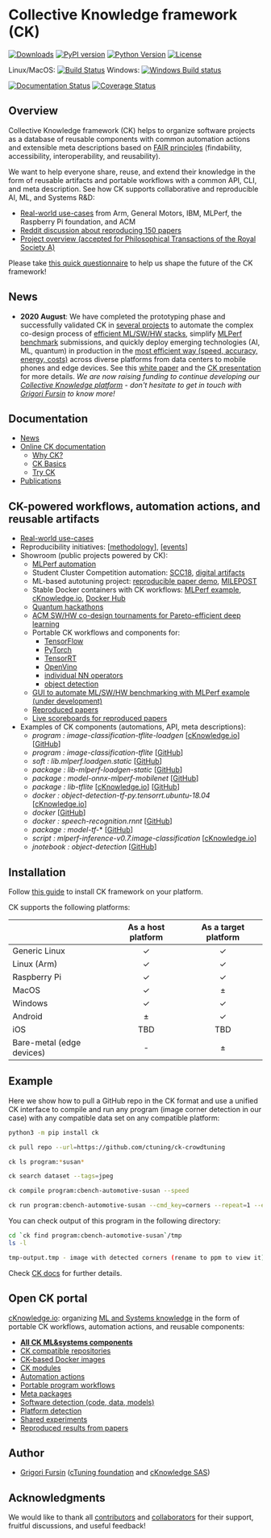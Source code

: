 # Collective Knowledge framework (CK)

[![Downloads](https://pepy.tech/badge/ck)](https://pepy.tech/project/ck)
[![PyPI version](https://badge.fury.io/py/ck.svg)](https://badge.fury.io/py/ck)
[![Python Version](https://img.shields.io/badge/python-2.7%20|%203.4+-blue.svg)](https://pypi.org/project/ck)
[![License](https://img.shields.io/badge/License-BSD%203--Clause-blue.svg)](https://opensource.org/licenses/BSD-3-Clause)

Linux/MacOS: [![Build Status](https://travis-ci.org/ctuning/ck.svg?branch=master)](https://travis-ci.org/ctuning/ck)
Windows: [![Windows Build status](https://ci.appveyor.com/api/projects/status/iw2k4eajy54xrvqc?svg=true)](https://ci.appveyor.com/project/gfursin/ck)

[![Documentation Status](https://readthedocs.org/projects/ck/badge/?version=latest)](https://ck.readthedocs.io/en/latest/?badge=latest)
[![Coverage Status](https://coveralls.io/repos/github/ctuning/ck/badge.svg)](https://coveralls.io/github/ctuning/ck)

## Overview

Collective Knowledge framework (CK) helps to organize software projects
as a database of reusable components with common automation actions
and extensible meta descriptions based on [FAIR principles](https://www.nature.com/articles/sdata201618)
(findability, accessibility, interoperability, and reusability).

We want to help everyone share, reuse, and extend their knowledge
in the form of reusable artifacts and portable workflows with a common API, CLI,
and meta description. See how CK supports collaborative and reproducible AI, ML, and Systems R&D:
* [Real-world use-cases](https://cKnowledge.org/partners.html) from Arm, General Motors, IBM, MLPerf, the Raspberry Pi foundation, and ACM
* [Reddit discussion about reproducing 150 papers](https://www.reddit.com/r/MachineLearning/comments/ioq8do/n_reproducing_150_research_papers_the_problems)
* [Project overview (accepted for Philosophical Transactions of the Royal Society A)](https://doi.org/10.6084/m9.figshare.12988361)

Please take [this quick questionnaire](https://docs.google.com/forms/d/e/1FAIpQLSevHBo4EGItvqzhQ8c3SmlS7TLwjvMQQBjNevK7T7UiIYvjnQ/viewform) to help us shape the future of the CK framework!

## News

* **2020 August**: We have completed the prototyping phase and successfully validated CK 
  in [several projects](https://cKnowledge.org/partners)
  to automate the complex co-design process of [efficient ML/SW/HW stacks](https://cknowledge.io/c/result/crowd-benchmarking-mlperf-inference-classification-mobilenets-all),
  simplify [MLPerf benchmark](https://cKnowledge.io/c/docker) submissions,
  and quickly deploy emerging technologies (AI, ML, quantum) in production
  in the [most efficient way (speed, accuracy, energy, costs)]( https://cKnowledge.io/results ) 
  across diverse platforms from data centers to mobile phones and edge devices.
  See this [white paper](https://doi.org/10.6084/m9.figshare.12988361)
  and the [CK presentation](https://www.reddit.com/r/MachineLearning/comments/ioq8do/n_reproducing_150_research_papers_the_problems)
  for more details.
  *We are now raising funding to continue developing our [Collective Knowledge platform](https://cKnowledge.io) - 
  don't hesitate to get in touch with [Grigori Fursin]( https://cKnowledge.org/contacts.html ) to know more!*

## Documentation

* [News](https://github.com/ctuning/ck/wiki/News-archive)
* [Online CK documentation]( https://ck.readthedocs.io ) 
  * [Why CK?]( https://ck.readthedocs.io/en/latest/src/introduction.html ) 
  * [CK Basics](https://michel-steuwer.github.io/About-CK)
  * [Try CK]( https://ck.readthedocs.io/en/latest/src/first-steps.html )
* [Publications](https://github.com/ctuning/ck/wiki/Publications)

## CK-powered workflows, automation actions, and reusable artifacts

* [Real-world use-cases](https://cKnowledge.org/partners)
* Reproducibility initiatives: [[methodology](https://cTuning.org/ae)], [[events](https://cKnowledge.io/events)]
* Showroom (public projects powered by CK):
  * [MLPerf automation](https://github.com/ctuning/ck-mlperf)
  * Student Cluster Competition automation: [SCC18](https://github.com/ctuning/ck-scc18), [digital artifacts](https://github.com/ctuning/ck-scc)
  * ML-based autotuning project: [reproducible paper demo](https://cKnowledge.io/report/rpi3-crowd-tuning-2017-interactive),  [MILEPOST]( https://github.com/ctuning/reproduce-milepost-project )
  * Stable Docker containers with CK workflows: [MLPerf example](https://cknowledge.io/c/docker/mlperf-inference-vision-with-ck.intel.ubuntu-18.04/), [cKnowledge.io]( https://cKnowledge.io/c/docker ), [Docker Hub](https://hub.docker.com/u/ctuning)
  * [Quantum hackathons](https://cKnowledge.org/quantum)
  * [ACM SW/HW co-design tournaments for Pareto-efficient deep learning](https://cKnowledge.org/request)
  * Portable CK workflows and components for:
    * [TensorFlow](https://github.com/ctuning/ck-tensorflow)
    * [PyTorch](https://github.com/ctuning/ck-pytorch)
    * [TensorRT](https://github.com/ctuning/ck-tensorrt)
    * [OpenVino](https://github.com/ctuning/ck-openvino)
    * [individual NN operators](https://github.com/ctuning/ck-nntest)
    * [object detection](https://github.com/ctuning/ck-object-detection)
  * [GUI to automate  ML/SW/HW benchmarking with MLPerf example (under development)](https://cKnowledge.io/test)
  * [Reproduced papers]( https://cKnowledge.io/reproduced-papers )
  * [Live scoreboards for reproduced papers]( https://cKnowledge.io/reproduced-results )
* Examples of CK components (automations, API, meta descriptions):
    * *program : image-classification-tflite-loadgen* [[cKnowledge.io]( https://cKnowledge.io/c/program/image-classification-tflite-loadgen )] [[GitHub]( https://github.com/ctuning/ck-mlperf/tree/master/program/image-classification-tflite-loadgen )]
    * *program : image-classification-tflite* [[GitHub](https://github.com/ctuning/ck-tensorflow/tree/master/program/image-classification-tflite)]
    * *soft : lib.mlperf.loadgen.static* [[GitHub]( https://github.com/ctuning/ck-mlperf/tree/master/soft/lib.mlperf.loadgen.static )]
    * *package : lib-mlperf-loadgen-static* [[GitHub]( https://github.com/ctuning/ck-mlperf/tree/master/package/lib-mlperf-loadgen-static )]
    * *package : model-onnx-mlperf-mobilenet* [[GitHub]( https://github.com/ctuning/ck-mlperf/tree/master/package/model-onnx-mlperf-mobilenet/.cm )]
    * *package : lib-tflite* [[cKnowledge.io]( https://cKnowledge.io/c/package/lib-tflite )] [[GitHub]( https://github.com/ctuning/ck-tensorflow/tree/master/package/lib-tflite )]
    * *docker : object-detection-tf-py.tensorrt.ubuntu-18.04* [[cKnowledge.io]( https://cknowledge.io/c/docker/object-detection-tf-py.tensorrt.ubuntu-18.04 )]
    * *docker* [[GitHub]( https://github.com/ctuning/ck-mlperf/tree/master/docker )]
    * *docker : speech-recognition.rnnt* [[GitHub]( https://github.com/ctuning/ck-mlperf/tree/master/docker/speech-recognition.rnnt )]
    * *package : model-tf-** [[GitHub]( https://github.com/ctuning/ck-object-detection/tree/master/package )]
    * *script : mlperf-inference-v0.7.image-classification* [[cKnowledge.io]( https://cknowledge.io/c/script/mlperf-inference-v0.7.image-classification )]
    * *jnotebook : object-detection* [[GitHub](https://nbviewer.jupyter.org/urls/dl.dropbox.com/s/5yqb6fy1nbywi7x/medium-object-detection.20190923.ipynb)]


## Installation

Follow [this guide](https://ck.readthedocs.io/en/latest/src/installation.html) 
to install CK framework on your platform.

CK supports the following platforms:

|               | As a host platform | As a target platform |
|---------------|:------------------:|:--------------------:|
| Generic Linux | ✓ | ✓ |
| Linux (Arm)   | ✓ | ✓ |
| Raspberry Pi  | ✓ | ✓ |
| MacOS         | ✓ | ± |
| Windows       | ✓ | ✓ |
| Android       | ± | ✓ |
| iOS           | TBD | TBD |
| Bare-metal (edge devices)   | - | ± |

## Example

Here we show how to pull a GitHub repo in the CK format 
and use a unified CK interface to compile and run 
any program (image corner detection in our case)
with any compatible data set on any compatible platform:

```bash
python3 -m pip install ck

ck pull repo --url=https://github.com/ctuning/ck-crowdtuning

ck ls program:*susan*

ck search dataset --tags=jpeg

ck compile program:cbench-automotive-susan --speed

ck run program:cbench-automotive-susan --cmd_key=corners --repeat=1 --env.MY_ENV=123 --env.TEST=xyz
```

You can check output of this program in the following directory:
```bash
cd `ck find program:cbench-automotive-susan`/tmp
ls -l

tmp-output.tmp - image with detected corners (rename to ppm to view it)
```

Check [CK docs](https://ck.readthedocs.io/en/latest/src/introduction.html) for further details.


## Open CK portal 

[cKnowledge.io](https://cKnowledge.io): organizing [ML and Systems knowledge]( https://doi.org/10.5281/zenodo.4005773 )
in the form of portable CK workflows, automation actions, and reusable components:

* [**All CK ML&systems components**](https://cknowledge.io/?q=mlsystems)
* [CK compatible repositories]( https://cknowledge.io/repos )
* [CK-based Docker images]( https://cKnowledge.io/c/module/docker )
* [CK modules]( https://cKnowledge.io/modules )
* [Automation actions]( https://cKnowledge.io/actions )
* [Portable program workflows]( https://cKnowledge.io/programs )
* [Meta packages]( https://cKnowledge.io/packages )
* [Software detection (code, data, models)]( https://cKnowledge.io/soft )
* [Platform detection]( https://cKnowledge.io/?q=module+AND+platform* )
* [Shared experiments]( https://cKnowledge.io/c/module/experiment )
* [Reproduced results from papers]( https://cKnowledge.io/reproduced-results )



## Author

* [Grigori Fursin](https://cKnowledge.io/@gfursin) ([cTuning foundation](https://cTuning.org) and [cKnowledge SAS](https://www.linkedin.com/company/cknowledge))

## Acknowledgments

We would like to thank all [contributors](https://github.com/ctuning/ck/blob/master/CONTRIBUTING.md) 
and [collaborators](https://cKnowledge.org/partners.html) for their support, fruitful discussions, 
and useful feedback!
